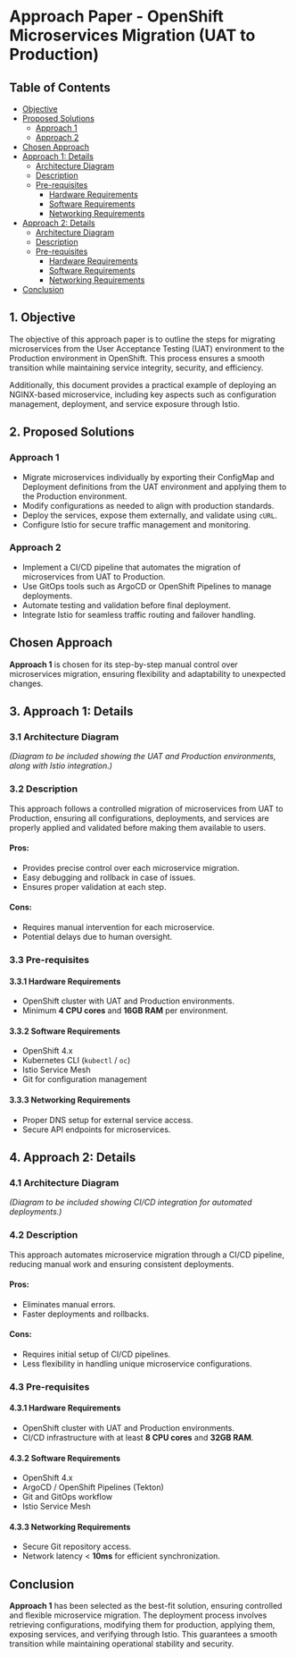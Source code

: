 # Approach Paper - OpenShift Microservices Migration (UAT to Production)

## Table of Contents

- [Objective](#objective)
- [Proposed Solutions](#proposed-solutions)
  - [Approach 1](#approach-1)
  - [Approach 2](#approach-2)
- [Chosen Approach](#chosen-approach)
- [Approach 1: Details](#approach-1-details)
  - [Architecture Diagram](#31-architecture-diagram)
  - [Description](#32-description)
  - [Pre-requisites](#33-pre-requisites)
    - [Hardware Requirements](#331-hardware-requirements)
    - [Software Requirements](#332-software-requirements)
    - [Networking Requirements](#333-networking-requirements)
- [Approach 2: Details](#approach-2-details)
  - [Architecture Diagram](#41-architecture-diagram)
  - [Description](#42-description)
  - [Pre-requisites](#43-pre-requisites)
    - [Hardware Requirements](#431-hardware-requirements)
    - [Software Requirements](#432-software-requirements)
    - [Networking Requirements](#433-networking-requirements)
- [Conclusion](#conclusion)

## 1. Objective

The objective of this approach paper is to outline the steps for migrating microservices from the User Acceptance Testing (UAT) environment to the Production environment in OpenShift. This process ensures a smooth transition while maintaining service integrity, security, and efficiency.

Additionally, this document provides a practical example of deploying an NGINX-based microservice, including key aspects such as configuration management, deployment, and service exposure through Istio.

## 2. Proposed Solutions

### Approach 1

- Migrate microservices individually by exporting their ConfigMap and Deployment definitions from the UAT environment and applying them to the Production environment.
- Modify configurations as needed to align with production standards.
- Deploy the services, expose them externally, and validate using `cURL`.
- Configure Istio for secure traffic management and monitoring.

### Approach 2

- Implement a CI/CD pipeline that automates the migration of microservices from UAT to Production.
- Use GitOps tools such as ArgoCD or OpenShift Pipelines to manage deployments.
- Automate testing and validation before final deployment.
- Integrate Istio for seamless traffic routing and failover handling.

## Chosen Approach

**Approach 1** is chosen for its step-by-step manual control over microservices migration, ensuring flexibility and adaptability to unexpected changes.

## 3. Approach 1: Details

### 3.1 Architecture Diagram

*(Diagram to be included showing the UAT and Production environments, along with Istio integration.)*

### 3.2 Description

This approach follows a controlled migration of microservices from UAT to Production, ensuring all configurations, deployments, and services are properly applied and validated before making them available to users.

#### Pros:
- Provides precise control over each microservice migration.
- Easy debugging and rollback in case of issues.
- Ensures proper validation at each step.

#### Cons:
- Requires manual intervention for each microservice.
- Potential delays due to human oversight.

### 3.3 Pre-requisites

#### 3.3.1 Hardware Requirements

- OpenShift cluster with UAT and Production environments.
- Minimum **4 CPU cores** and **16GB RAM** per environment.

#### 3.3.2 Software Requirements

- OpenShift 4.x
- Kubernetes CLI (`kubectl` / `oc`)
- Istio Service Mesh
- Git for configuration management

#### 3.3.3 Networking Requirements

- Proper DNS setup for external service access.
- Secure API endpoints for microservices.

## 4. Approach 2: Details

### 4.1 Architecture Diagram

*(Diagram to be included showing CI/CD integration for automated deployments.)*

### 4.2 Description

This approach automates microservice migration through a CI/CD pipeline, reducing manual work and ensuring consistent deployments.

#### Pros:
- Eliminates manual errors.
- Faster deployments and rollbacks.

#### Cons:
- Requires initial setup of CI/CD pipelines.
- Less flexibility in handling unique microservice configurations.

### 4.3 Pre-requisites

#### 4.3.1 Hardware Requirements

- OpenShift cluster with UAT and Production environments.
- CI/CD infrastructure with at least **8 CPU cores** and **32GB RAM**.

#### 4.3.2 Software Requirements

- OpenShift 4.x
- ArgoCD / OpenShift Pipelines (Tekton)
- Git and GitOps workflow
- Istio Service Mesh

#### 4.3.3 Networking Requirements

- Secure Git repository access.
- Network latency < **10ms** for efficient synchronization.

## Conclusion

**Approach 1** has been selected as the best-fit solution, ensuring controlled and flexible microservice migration. The deployment process involves retrieving configurations, modifying them for production, applying them, exposing services, and verifying through Istio. This guarantees a smooth transition while maintaining operational stability and security.
